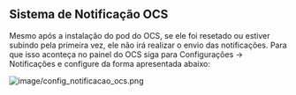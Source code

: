 ## Sistema de Notificação OCS

Mesmo após a instalação do pod do OCS, se ele foi resetado ou estiver subindo pela primeira vez, ele não irá realizar o envio das notificações. Para que isso aconteça no painel do OCS siga para Configurações -> Notificações e configure da forma apresentada abaixo:

![image/config_notificacao_ocs.png](https://gl.idc.ufpa.br/ocs_inventory-ufpa/2.8/-/raw/a962ba9db8f03413daf82f508e53a2c323edb3ae/image/config_notificacao_ocs.png)